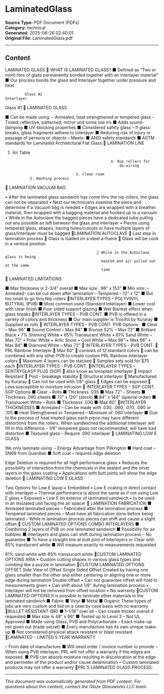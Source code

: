 ﻿# LaminatedGlass

**Source Type:** PDF Document (PDFs)  
**Category:** technical  
**Generated:** 2025-06-26 02:40:01  
**Original File:** LaminatedGlass.pdf

---

## Content

LAMINATED GLASS
                    WHAT IS LAMINATED GLASS?
■ Defined as “Two or more lites of glass permanently bonded together with an interlayer
  material”
■ Our process bonds the glass and interlayer together under pressure and heat



             Glass #2
    Interlayer
 Glass #1
                                LAMINATED GLASS

■ Can be made using:
   – Annealed, heat strengthened or tempered glass
   – Tinted, reflective, patterned, mirror and some low e’s
■ Adds sound-damping
■ UV-blocking properties
■ Considered safety glass
   – If glass breaks, glass fragments adhere to interlayer
        ■   Reducing risk of injury or passage of persons or objects
    –   Meets:
        ■   ANSI safety standards
        ■   ASTM standards for Laminated Architectural Flat Glass
                             LAMINATION LINE

1. Air Table




                                                    4. Nip rollers for
                                                        de-airing

                                    3. Clean room
               2. Washing process
                          LAMINATION VACUUM BAG




• After the laminated glass sandwich has come thru the nip rollers, the glass can not be separated
• Next our technicians examine the piece and determine if a Vacuum bag is needed
• Edges are wrapped with a breather material, then wrapped with a bagging material and hooked up to a
  vacuum
• While in the Autoclave the bagged pieces have a dedicated tube pulling out any possible air left between
  the glass and interlayer
• Pieces using tempered glass, shapes, having holes/cutouts or have multiple layers of glass/interlayer
  must be bagged
LAMINATION AUTOCLAVE
   Last step in lamination process
      Glass is loaded on a steel a-frame
          Glass will be cook in a vertical
            position




                                               While in the Autoclave glass is being
                                                heated and air pulled out at the same
                                                time
                   LAMINATED LIMITATIONS


■ Max thickness is 2-3/4” overall
■ Max size : 96” x 153”
■ Min size:
   – Annealed- can be cut down
     after lamination
   – Tempered – 12” x 12”
     ■   But too small to go thru Nip rollers
INTERLAYER TYPES – POLYVINYL BUTYRAL (PVB)
■ Most common used (Standard Interlayer)
■ Lower cost with clear finish
■ Four sided support glazing
■ Wet Blanket effect when glass breaks
INTERLAYER TYPES – PVB CONT.
■ PVB is offered in a variety of colors and
  thickness
■ Our main supplier is Trosifol by Kuraray
■ Supplied as rolls
                INTERLAYER TYPES - PVB CONT.
PVB Options :
■ Clear
   – Max 96”
■ Sound Control
   – Max 84”
■ Bronze 52%
   – Max 72”
■ Brilliant Black
                       • 7% Shinning White   • 65% Translucent White   • 81% Sand White
   – Max 72”               • Polar White         • Artic Snow             • Cool White
                                                 • Max 96”                • Max 96”
                           • Max 84”
■ Diamond White
   – Max 72”
 INTERLAYER TYPES - PVB CONT.
 PRL Rainbow Interlayer
    Max 60”
    consists of 12 standard colors
       can be combined with any
        other PVB to create custom
        PRL Rainbow Interlayer colors
       Maximum 4 layers can be
        stacked
       Samples sets sold for $75
        each
INTERLAYER TYPES - PVB CONT.
INTERLAYER TYPES – SENTRYGLAS® PLUS (SGP)
 Also know as Ionoplast interlayer
 Impact Resistant
 Post – breakage stability
 Structural interlayer
 Manufactured by Kuraray
 Can not be used with 1/8” glass
 Edges can be exposed
    Less susceptible to moisture
     intrusion
            INTERLAYER TYPES – SGP CONT.
SGP Options
■ Clear
   – Rolls
        ■   Thickness .035
        ■   Max 72”
    –   Sheets
        ■   Thickness .090 sheets
        ■   72” x 120” (stock)
        ■   84” x 144” (special order)
■ Translucent White
   – Rolls
        ■   Thickness .030
        ■   Max 60”
INTERLAYER THICKNESSES
■ Annealed
   – Can be made with .030, .060, .070, .090 or
      .105
■ Heat Strengthened or Tempered
   – Minimum of .060 interlayer
       ■ Due to the process of heat treated glass
           each piece may have different distortions
           from the rollers. When sandwiched the
           additional interlayer will fill in this difference
            – 1/8” tempered glass not
               recommended, will have bad
               distortion
■ Textured glass
   – Require .090 interlayer
                         LAMINATING LOW E GLASS


We only laminate using:
    – Energy Advantage from Pilkington
         ■   Hard coat
    –   SN68 from Guardian
         ■   Soft coat – requires edge deletion


Edge Deletion is required for all high performance glass
   • Reduces the possibility of interaction from the
      chemicals in the sealant and the silver layers in the
      glass coating
   • Applications with butt joints will show the edge deletion
                    LAMINATING LOW E GLASS

Two Options for Low E layup
    • Embedded
       • Low E coating in direct contact
          with interlayer
       • Thermal performance is about the
          same as if not using Low E glass
    • Exposed
       • Low E on exterior of laminated
          sandwich
           • to be used in an insulated unit
               facing the air spacer
                      LAMINATION FABRICATION
■ Annealed laminated pieces
   – Fabricated after the lamination process
■ Tempered laminated pieces
   – Must have all fabrication done before being laminated
   – While in lamination process pieces can shift and cause a slight offset
           CUSTOM LAMINATED OPTIONS
              COMBO INTERLAYERS
                            ■ Combining 2 layers of PVB on one
                              laminated sandwich
                            ■ Possibility for air bubbles
                            ■ Interlayers and glass can shift
                              during lamination process
                                – No guarantee
                                     ■   To have a straight line at butt
                                         joint of interlayers
                                                        or
        Clear with 65%
     translucent white               ■   Will measure exactly to
                                         measurements requested

81% sand white with
65% translucent white
CUSTOM LAMINATED OPTIONS ARIA
• Custom cutting shapes in various glass types and combing
  like a puzzle in lamination
CUSTOM LAMINATED OPTIONS OFFSET
           Side View of Offset
                          Single Sided Offset
                                                Created by having one glass smaller than the
                                                other and either centering or aligning one or
                                                more edge during lamination
 Double offset
                                                    • Can not guarantee offset will hold to
                                                       measurements given
                                                         • Can shift about 1/8” during
                                                           lamination process
                                                    • Interlayer will not be removed from offset
                                                       location
                                                    • No warranty
CUSTOM LAMINATED OPTIONS
It is possible to laminate other materials in the
laminated sandwich
          ■ Fabric
          ■ Vinyl
          ■ Metal
          ■ Organic
These types of jobs are very custom and bid on a
case by case basis with no warranty
BULLET RESISTANT (BR)
              ■ 1-1/16” over all
                 – Can create thicker overall if requested
              ■ Max size is 48” x 96”
              ■ Tested up to Level 3
                 – Not UL Approved
              ■ Made using Glass, PVB and Polycarbonate
                 – Exact make-up not given out (trade secret)
                      ■   Every manufacture has its own unique make-up
              ■ Not considered physical attack resistant or blast
                resistant
LAMINATED - LIMITED 5 YEAR WARRANTY

–   From date of manufacture
    ■   Will need order / invoice number to provide
–   When using PVB interlayer, PRL will not offer a warranty if the edges are exposed.
    ■   PVB can absorb moisture resulting in discoloration at the edge and perimeter of the
        product and/or cause delamination
–   Custom laminated products may not offer a warranty
PRL’S LAMINATED
GLASS PROCESS:

---

*This document was automatically generated from PDF content. For questions about this content, contact the Glaze Glassworks LLC team.*
